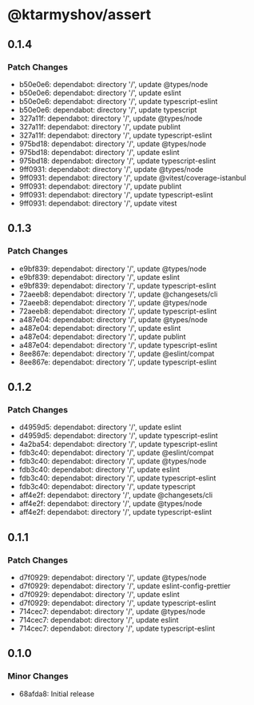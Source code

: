 # @ktarmyshov/assert

## 0.1.4

### Patch Changes

- b50e0e6: dependabot: directory '/', update @types/node
- b50e0e6: dependabot: directory '/', update eslint
- b50e0e6: dependabot: directory '/', update typescript-eslint
- b50e0e6: dependabot: directory '/', update typescript
- 327a11f: dependabot: directory '/', update @types/node
- 327a11f: dependabot: directory '/', update publint
- 327a11f: dependabot: directory '/', update typescript-eslint
- 975bd18: dependabot: directory '/', update @types/node
- 975bd18: dependabot: directory '/', update eslint
- 975bd18: dependabot: directory '/', update typescript-eslint
- 9ff0931: dependabot: directory '/', update @types/node
- 9ff0931: dependabot: directory '/', update @vitest/coverage-istanbul
- 9ff0931: dependabot: directory '/', update publint
- 9ff0931: dependabot: directory '/', update typescript-eslint
- 9ff0931: dependabot: directory '/', update vitest

## 0.1.3

### Patch Changes

- e9bf839: dependabot: directory '/', update @types/node
- e9bf839: dependabot: directory '/', update eslint
- e9bf839: dependabot: directory '/', update typescript-eslint
- 72aeeb8: dependabot: directory '/', update @changesets/cli
- 72aeeb8: dependabot: directory '/', update @types/node
- 72aeeb8: dependabot: directory '/', update typescript-eslint
- a487e04: dependabot: directory '/', update @types/node
- a487e04: dependabot: directory '/', update eslint
- a487e04: dependabot: directory '/', update publint
- a487e04: dependabot: directory '/', update typescript-eslint
- 8ee867e: dependabot: directory '/', update @eslint/compat
- 8ee867e: dependabot: directory '/', update typescript-eslint

## 0.1.2

### Patch Changes

- d4959d5: dependabot: directory '/', update eslint
- d4959d5: dependabot: directory '/', update typescript-eslint
- 4a2ba54: dependabot: directory '/', update typescript-eslint
- fdb3c40: dependabot: directory '/', update @eslint/compat
- fdb3c40: dependabot: directory '/', update @types/node
- fdb3c40: dependabot: directory '/', update eslint
- fdb3c40: dependabot: directory '/', update typescript-eslint
- fdb3c40: dependabot: directory '/', update typescript
- aff4e2f: dependabot: directory '/', update @changesets/cli
- aff4e2f: dependabot: directory '/', update @types/node
- aff4e2f: dependabot: directory '/', update typescript-eslint

## 0.1.1

### Patch Changes

- d7f0929: dependabot: directory '/', update @types/node
- d7f0929: dependabot: directory '/', update eslint-config-prettier
- d7f0929: dependabot: directory '/', update eslint
- d7f0929: dependabot: directory '/', update typescript-eslint
- 714cec7: dependabot: directory '/', update @types/node
- 714cec7: dependabot: directory '/', update eslint
- 714cec7: dependabot: directory '/', update typescript-eslint

## 0.1.0

### Minor Changes

- 68afda8: Initial release
